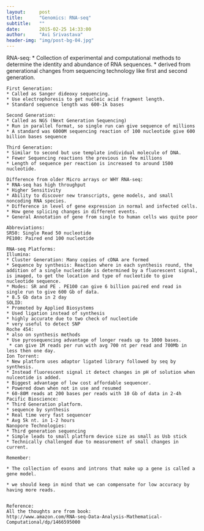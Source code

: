 ```yaml
---
layout:     post
title:      "Genomics: RNA-seq"
subtitle:   ""
date:       2015-02-25 14:33:00
author:     "Avi Srivastava"
header-img: "img/post-bg-04.jpg"
---
```


<p>
	RNA-seq:
	* Collection of experimental and computational methods to determine the identity and abundance of RNA sequences.
	* derived from generational changes from sequencing technology like first and second generation.

	First Generation:
	* Called as Sanger dideoxy sequencing.
	* Use electrophoresis to get nucleic acid fragment length.
	* Standard sequence length was 600-1k bases

	Second Generation:
	* Called as NGS (Next Generation Sequencing)
	* Run in parallel format, so single run can give sequence of millions
	* A standard was 6000M sequencing reaction of 100 nucleotide give 600 billion bases sequence

	Third Generation:
	* Similar to second but use template individual molecule of DNA.
	* Fewer Sequencing reactions the previous in few millions 
	* Length of sequence per reaction is increased to around 1500 nucleotide.

	Difference from older Micro arrays or WHY RNA-seq:
	* RNA-seq has high throughput
	* Higher Sensitivity
	* Ability to discover new transcripts, gene models, and small noncoding RNA species.
	* Difference in level of gene expression in normal and infected cells.
	* How gene splicing changes in different events.
	* General Annotation of gene from single to human cells was quite poor

	Abbreviations:
	SR50: Single Read 50 nucleotide
	PE100: Paired end 100 nucleotide

	RNA-seq Platforms:
	Illumina:
	* Cluster Generation: Many copies of cDNA are formed
	* Sequence by synthesis: Reaction where in each synthesis round, the addition of a single nucleotide is determined by a fluorescent signal, is imaged, to get the location and type of nucleotide to give nucleotide sequence.
	* Modes: SR and PE . PE100 can give 6 billion paired end read in single run to give 600 Gb of data.
	* 8.5 Gb data in 2 day
	SOLID:
	* Promoted by Applied Biosystems
	* Used ligation instead of synthesis
	* highly accurate due to two check of nucleotide
	* very useful to detect SNP
	Roche 454:
	* also on synthesis methods
	* Use pyrosequencing advantage of longer reads up to 1000 bases.
	 * can give 1M reads per run with avg 700 nt per read and 700Mb in less then one day.
	Ion Torrent:
	* New platform uses adaptor ligated library followed by seq by synthesis.
	* Instead fluorescent signal it detect changes in pH of solution when nulceotide is added.
	* Biggest advantage of low cost affordable sequencer.
	* Powered down when not in use and resumed
	* 60-80M reads at 200 bases per reads with 10 Gb of data in 2-4h
	Pacific Bioscience:
	* Third Generation platform.
	* sequence by synthesis
	* Real time very fast sequencer
	* Avg 5k nt. in 1-2 hours
	Nanopore Technologies:
	* Third generation sequencing
	* Simple leads to small platform device size as small as Usb stick
	* Technically challenged due to measurement of small changes in current.

	Remember:

	* The collection of exons and introns that make up a gene is called a gene model. 

	* we should keep in mind that we can compensate for low accuracy by having more reads. 


	Reference:
	All the thoughts are from book:
	http://www.amazon.com/RNA-seq-Data-Analysis-Mathematical-Computational/dp/1466595000
</p>